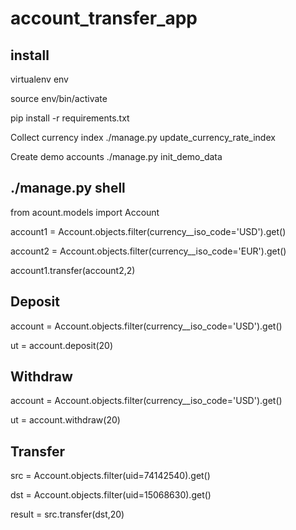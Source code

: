 # account_transfer_app



## install
virtualenv env

source env/bin/activate

pip install -r requirements.txt

Collect currency index
./manage.py update_currency_rate_index  

Create demo accounts 
./manage.py init_demo_data


## ./manage.py shell
from acount.models import Account

account1  = Account.objects.filter(currency__iso_code='USD').get()

account2  = Account.objects.filter(currency__iso_code='EUR').get()

account1.transfer(account2,2)


## Deposit
account  = Account.objects.filter(currency__iso_code='USD').get()

ut = account.deposit(20)

## Withdraw
account  = Account.objects.filter(currency__iso_code='USD').get()

ut = account.withdraw(20)

## Transfer
src  = Account.objects.filter(uid=74142540).get()

dst  = Account.objects.filter(uid=15068630).get()

result = src.transfer(dst,20)

